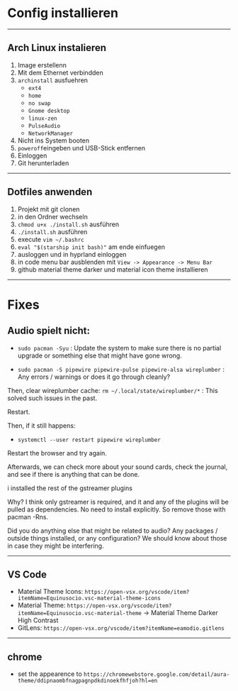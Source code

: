 # Config installieren
---
## Arch Linux instalieren
1. Image erstellenn
2. Mit dem Ethernet verbindden
3. `archinstall` ausfuehren
    - `ext4`
    - `home`
    - `no swap`
    - `Gnome desktop`
    - `linux-zen`
    - `PulseAudio`
    - `NetworkManager`
4. Nicht ins System booten
5. `poweroff`eingeben und USB-Stick entfernen
6. Einloggen
7. Git herunterladen

---
## Dotfiles anwenden
1. Projekt mit git clonen
2. in den Ordner wechseln
3. `chmod u+x ./install.sh` ausführen
4. `./install.sh` ausführen
5. execute `vim ~/.bashrc`
6. `eval "$(starship init bash)"` am ende einfuegen
7. ausloggen und in hyprland einloggen
8. in code menu bar ausblenden mit `View -> Appearance -> Menu Bar`
9. github material theme darker und material icon theme installieren

---
# Fixes
## Audio spielt nicht:
- `sudo pacman -Syu` : Update the system to make sure there is no partial upgrade or something else that might have gone wrong.

- `sudo pacman -S pipewire pipewire-pulse pipewire-alsa wireplumber` : Any errors / warnings or does it go through cleanly?

Then, clear wireplumber cache: `rm ~/.local/state/wireplumber/*` : This solved such issues in the past.

Restart.

Then, if it still happens:

- `systemctl --user restart pipewire wireplumber`

Restart the browser and try again.

Afterwards, we can check more about your sound cards, check the journal, and see if there is anything that can be done.

i installed the rest of the gstreamer plugins

Why? I think only gstreamer is required, and it and any of the plugins will be pulled as dependencies. No need to install explicitly. So remove those with pacman -Rns.

Did you do anything else that might be related to audio? Any packages / outside things installed, or any configuration? We should know about those in case they might be interfering.


---
## VS Code
- Material Theme Icons: `https://open-vsx.org/vscode/item?itemName=Equinusocio.vsc-material-theme-icons`
- Material Theme: `https://open-vsx.org/vscode/item?itemName=Equinusocio.vsc-material-theme` -> Material Theme Darker High Contrast
- GitLens: `https://open-vsx.org/vscode/item?itemName=eamodio.gitlens`

---
## chrome
- set the appearence to `https://chromewebstore.google.com/detail/aura-theme/ddipnaombfnagpagnpdkdinoekfhfjoh?hl=en`

